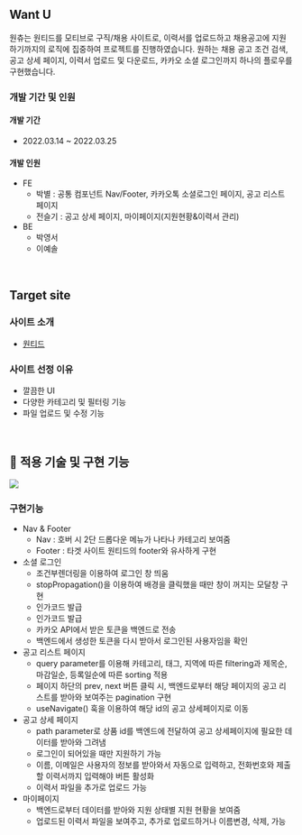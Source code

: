 ## Want U
원츄는 원티드를 모티브로 구직/채용 사이트로, 이력서를 업로드하고 채용공고에 지원하기까지의 로직에 집중하여 프로젝트를 진행하였습니다. 원하는 채용 공고 조건 검색, 공고 상세 페이지, 이력서 업로드 및 다운로드, 카카오 소셜 로그인까지 하나의 플로우를 구현했습니다.
<br/>

### 개발 기간 및 인원
#### 개발 기간
- 2022.03.14 ~ 2022.03.25

#### 개발 인원
- FE
  * 박별 : 공통 컴포넌트 Nav/Footer, 카카오톡 소셜로그인 페이지, 공고 리스트 페이지
  * 전슬기 : 공고 상세 페이지, 마이페이지(지원현황&이력서 관리)
- BE
  * 박영서
  * 이예솔
<br/>

## Target site
### 사이트 소개
- [원티드](https://www.wanted.co.kr/wdlist/518?country=kr&job_sort=company.response_rate_order&years=-1&locations=all)
### 사이트 선정 이유
- 깔끔한 UI
- 다양한 카테고리 및 필터링 기능
- 파일 업로드 및 수정 기능
<br/>

## 📝 적용 기술 및 구현 기능

<img src = "https://github.com/wingna1/wantuPicbase/blob/main/wantuGIF.gif">


### 구현기능
* Nav & Footer
    - Nav : 호버 시 2단 드롭다운 메뉴가 나타나 카테고리 보여줌
    - Footer : 타겟 사이트 원티드의 footer와 유사하게 구현
* 소셜 로그인
    - 조건부렌더링을 이용하여 로그인 창 띄움
    - stopPropagation()을 이용하여 배경을 클릭했을 때만 창이 꺼지는 모달창 구현
    - 인가코드 발급
    - 인가코드 발급
    - 카카오 API에서 받은 토큰을 백엔드로 전송
    - 백엔드에서 생성한 토큰을 다시 받아서 로그인된 사용자임을 확인 
* 공고 리스트 페이지
    - query parameter를 이용해 카테고리, 태그, 지역에 따른 filtering과 제목순, 마감일순, 등록일순에 따른 sorting 적용
    - 페이지 하단의 prev, next 버튼 클릭 시, 백엔드로부터 해당 페이지의 공고 리스트를 받아와 보여주는 pagination 구현
    - useNavigate() 훅을 이용하여 해당 id의 공고 상세페이지로 이동
* 공고 상세 페이지
    - path parameter로 상품 id를 백엔드에 전달하여 공고 상세페이지에 필요한 데이터를 받아와 그려냄
    - 로그인이 되어있을 때만 지원하기 가능
    - 이름, 이메일은 사용자의 정보를 받아와서 자동으로 입력하고, 전화번호와 제출할 이력서까지 입력해야 버튼 활성화
    - 이력서 파일을 추가로 업로드 가능
* 마이페이지
    - 백엔드로부터 데이터를 받아와 지원 상태별 지원 현황을 보여줌
    - 업로드된 이력서 파일을 보여주고, 추가로 업로드하거나 이름변경, 삭제,  가능
<br><br>
